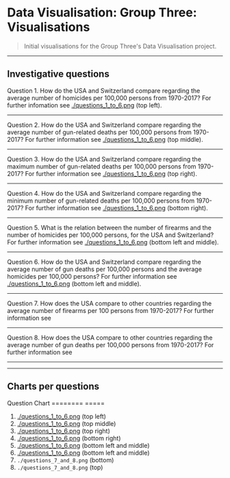 # Data Visualisation: Group Three: Visualisations

> Initial visualisations for the Group Three's Data Visualisation project.

---

## Investigative questions

Question 1. How do the USA and Switzerland compare regarding the average number of homicides per 100,000 persons from 1970-2017? For further infomation see [./questions_1_to_6.png](https://github.com/data-visualisation-group-three/visualisations/blob/master/questions_1_to_6.png) (top left).

---

Question 2. How do the USA and Switzerland compare regarding the average number of gun-related deaths per 100,000 persons from 1970-2017? For further information see [./questions_1_to_6.png](https://github.com/data-visualisation-group-three/visualisations/blob/master/questions_1_to_6.png) (top middle).

---

Question 3. How do the USA and Switzerland compare regarding the maximum number of gun-related deaths per 100,000 persons from 1970-2017?  For further information see [./questions_1_to_6.png](https://github.com/data-visualisation-group-three/visualisations/blob/master/questions_1_to_6.png) (top right).

---

Question 4. How do the USA and Switzerland compare regarding the minimum number of gun-related deaths per 100,000 persons from 1970-2017? For further information see [./questions_1_to_6.png](https://github.com/data-visualisation-group-three/visualisations/blob/master/questions_1_to_6.png) (bottom right).

---

Question 5. What is the relation between the number of firearms and the number of homicides per 100,000 persons, for the USA and Switzerland? For further information see [./questions_1_to_6.png](https://github.com/data-visualisation-group-three/visualisations/blob/master/questions_1_to_6.png) (bottom left and middle).

---

Question 6. How do the USA and Switzerland compare regarding the average number of gun deaths per 100,000 persons and the average homicides per 100,000 persons? For further information see [./questions_1_to_6.png](https://github.com/data-visualisation-group-three/visualisations/blob/master/questions_1_to_6.png) (bottom left and middle).

---

Question 7. How does the USA compare to other countries regarding the average number of firearms per 100 persons from 1970-2017? For further information see 

---

Question 8. How does the USA compare to other countries regarding the average number of gun deaths per 100,000 persons from 1970-2017? For further information see 

---

---

## Charts per questions

Question   Chart
========   =====
1. [./questions_1_to_6.png](https://github.com/data-visualisation-group-three/visualisations/blob/master/questions_1_to_6.png) (top left)
2. [./questions_1_to_6.png](https://github.com/data-visualisation-group-three/visualisations/blob/master/questions_1_to_6.png) (top middle)
3. [./questions_1_to_6.png](https://github.com/data-visualisation-group-three/visualisations/blob/master/questions_1_to_6.png) (top right)
4. [./questions_1_to_6.png](https://github.com/data-visualisation-group-three/visualisations/blob/master/questions_1_to_6.png) (bottom right)
5. [./questions_1_to_6.png](https://github.com/data-visualisation-group-three/visualisations/blob/master/questions_1_to_6.png) (bottom left and middle)
6. [./questions_1_to_6.png](https://github.com/data-visualisation-group-three/visualisations/blob/master/questions_1_to_6.png) (bottom left and middle)
7. `./questions_7_and_8.png` (bottom)
8. `./questions_7_and_8.png` (top)
  
 




